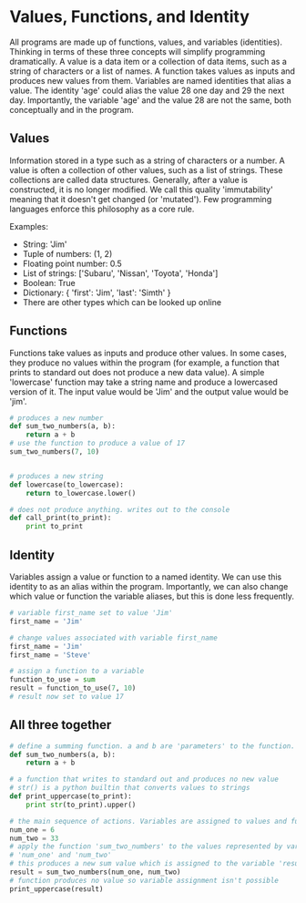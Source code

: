 Values, Functions, and Identity
===============================

All programs are made up of functions, values, and variables (identities). Thinking in terms of these three concepts will simplify programming dramatically. A value is a data item or a collection of data items, such as a string of characters or a list of names. A function takes values as inputs and produces new values from them. Variables are named identities that alias a value. The identity 'age' could alias the value 28 one day and 29 the next day. Importantly, the variable 'age' and the value 28 are not the same, both conceptually and in the program.

Values
------
Information stored in a type such as a string of characters or a number. A value is often a collection of other values, such as a list of strings. These collections are called data structures. Generally, after a value is constructed, it is no longer modified. We call this quality 'immutability' meaning that it doesn't get changed (or 'mutated'). Few programming languages enforce this philosophy as a core rule.

Examples:
* String: 'Jim'
* Tuple of numbers: (1, 2)
* Floating point number: 0.5
* List of strings: ['Subaru', 'Nissan', 'Toyota', 'Honda']
* Boolean: True
* Dictionary: { 'first': 'Jim', 'last': 'Simth' }
* There are other types which can be looked up online

Functions
---------
Functions take values as inputs and produce other values. In some cases, they produce no values within the program (for example, a function that prints to standard out does not produce a new data value). A simple 'lowercase' function may take a string name and produce a lowercased version of it. The input value would be 'Jim' and the output value would be 'jim'. 

```python
# produces a new number
def sum_two_numbers(a, b):
    return a + b
# use the function to produce a value of 17
sum_two_numbers(7, 10)


# produces a new string
def lowercase(to_lowercase):
    return to_lowercase.lower()

# does not produce anything. writes out to the console
def call_print(to_print):
    print to_print
```

Identity
--------
Variables assign a value or function to a named identity. We can use this identity to as an alias within the program. Importantly, we can also change which value or function the variable aliases, but this is done less frequently.

```python
# variable first_name set to value 'Jim'
first_name = 'Jim'

# change values associated with variable first_name
first_name = 'Jim'
first_name = 'Steve'

# assign a function to a variable
function_to_use = sum
result = function_to_use(7, 10)
# result now set to value 17
```

All three together
------------------
```python
# define a summing function. a and b are 'parameters' to the function. They're like variables, but unlike other variables, they should never be reassigned
def sum_two_numbers(a, b):
    return a + b

# a function that writes to standard out and produces no new value
# str() is a python builtin that converts values to strings
def print_uppercase(to_print):
    print str(to_print).upper()

# the main sequence of actions. Variables are assigned to values and functions are executed
num_one = 6
num_two = 33
# apply the function 'sum_two_numbers' to the values represented by variables
# 'num_one' and 'num_two'
# this produces a new sum value which is assigned to the variable 'result'
result = sum_two_numbers(num_one, num_two)
# function produces no value so variable assignment isn't possible
print_uppercase(result)
```
